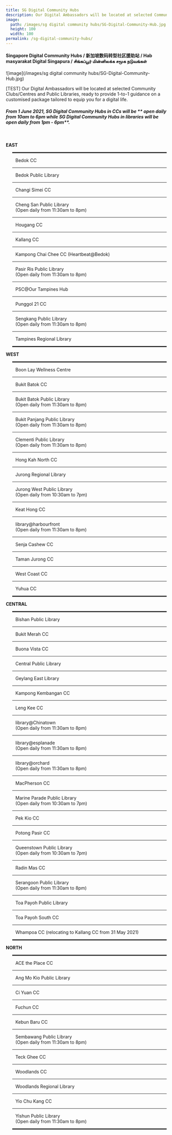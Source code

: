 ```yaml
---
title: SG Digital Community Hubs
description: Our Digital Ambassadors will be located at selected Community Clubs/Centres and Public Libraries, ready to provide 1-to-1 guidance on a customised package tailored to equip you for a digital life.
image:
  path: /images/sg digital community hubs/SG-Digital-Community-Hub.jpg
  height: 100
  width: 100
permalink: /sg-digital-community-hubs/
---
```


#### Singapore Digital Community Hubs / 新加坡数码转型社区援助站 / Hab masyarakat Digital Singapura / சிங்கப்பூர் மின்னிலக்க சமூக நடுவங்கள்

![image](/images/sg digital community hubs/SG-Digital-Community-Hub.jpg)

[TEST] Our Digital Ambassadors will be located at selected Community Clubs/Centres and Public Libraries, ready to provide 1-to-1 guidance on a customised package tailored to equip you for a digital life.
<br>
##### From 1 June 2021, SG Digital Community Hubs in CCs will be ** open daily from 10am to 6pm while SG Digital Community Hubs in libraries will be open daily from 1pm - 6pm**.

<br>
<div>
   <div class="row">
    <div class="col-sm-6">
    <p><strong>EAST</strong></p>
    <div style="padding-left: 20px;">
    <hr style="border: 1px solid;" />
    <p style="margin-left: 10px;">Bedok CC</p>
    <hr />
    <p style="margin-left: 10px;">Bedok Public Library</p>
    <hr />
    <p style="margin-left: 10px;">Changi Simei CC</p>
    <hr />
    <p style="margin-left: 10px;">Cheng San Public Library <br>(Open daily from 11:30am to 8pm)</p>
    <hr />
    <p style="margin-left: 10px;">Hougang CC</p>
    <hr />
    <p style="margin-left: 10px;">Kallang CC</p>
    <hr />
    <p style="margin-left: 10px;">Kampong Chai Chee CC (Heartbeat@Bedok)</p>
    <hr />
    <p style="margin-left: 10px;">Pasir Ris Public Library <br>(Open daily from 11:30am to 8pm)</p>
    <hr />
    <p style="margin-left: 10px;">PSC@Our Tampines Hub</p>
    <hr />
    <p style="margin-left: 10px;">Punggol 21 CC</p>
    <hr />
    <p style="margin-left: 10px;">Sengkang Public Library <br>(Open daily from 11:30am to 8pm)</p>
    <hr />
    <p style="margin-left: 10px;">Tampines Regional Library</p>
    <hr style="border: 1px solid;" />
    </div>
    <p><strong>WEST</strong></p>
    <div style="padding-left: 20px;">
    <hr style="border: 1px solid;" />
    <p style="margin-left: 10px;">Boon Lay Wellness Centre</p>
    <hr />
    <p style="margin-left: 10px;">Bukit Batok CC</p>
    <hr />
    <p style="margin-left: 10px;">Bukit Batok Public Library <br>(Open daily from 11:30am to 8pm)</p>
    <hr />
    <p style="margin-left: 10px;">Bukit Panjang Public Library <br>(Open daily from 11:30am to 8pm)</p>
    <hr />
    <p style="margin-left: 10px;">Clementi Public Library <br>(Open daily from 11:30am to 8pm)</p>
    <hr />
    <p style="margin-left: 10px;">Hong Kah North CC</p>
    <hr />
    <p style="margin-left: 10px;">Jurong Regional Library</p>
    <hr />
    <p style="margin-left: 10px;">Jurong West Public Library <br>(Open daily from 10:30am to 7pm)</p>
    <hr />
    <p style="margin-left: 10px;">Keat Hong CC</p>
    <hr />
    <p style="margin-left: 10px;">library@harbourfront <br>(Open daily from 11:30am to 8pm)</p>
    <hr />
    <p style="margin-left: 10px;">Senja Cashew CC</p>
    <hr />
    <p style="margin-left: 10px;">Taman Jurong CC</p>
    <hr />
    <p style="margin-left: 10px;">West Coast CC</p>
    <hr />
    <p style="margin-left: 10px;">Yuhua CC</p>
    <hr style="border: 1px solid;" />
    </div>
    </div>
    <div class="col-sm-6">
    <p><strong>CENTRAL</strong></p>
    <div style="padding-left: 20px;">
    <hr style="border: 1px solid;" />
    <p style="margin-left: 10px;">Bishan Public Library</p>
    <hr />
    <p style="margin-left: 10px;">Bukit Merah CC</p>
    <hr />
    <p style="margin-left: 10px;">Buona Vista CC</p>
    <hr />
    <p style="margin-left: 10px;">Central Public Library</p>
    <hr />
    <p style="margin-left: 10px;">Geylang East Library</p>
    <hr />
    <p style="margin-left: 10px;">Kampong Kembangan CC</p>
    <hr />
    <p style="margin-left: 10px;">Leng Kee CC</p>
    <hr />
    <p style="margin-left: 10px;">library@Chinatown <br>(Open daily from 11:30am to 8pm)</p>
    <hr />
    <p style="margin-left: 10px;">library@esplanade <br>(Open daily from 11:30am to 8pm)</p>
    <hr />
    <p style="margin-left: 10px;">library@orchard <br>(Open daily from 11:30am to 8pm)</p>
    <hr />
    <p style="margin-left: 10px;">MacPherson CC</p>
    <hr />
    <p style="margin-left: 10px;">Marine Parade Public Library <br>(Open daily from 10:30am to 7pm)</p>
    <hr />
    <p style="margin-left: 10px;">Pek Kio CC</p>
    <hr />
    <p style="margin-left: 10px;">Potong Pasir CC</p>
    <hr />
    <p style="margin-left: 10px;">Queenstown Public Library <br>(Open daily from 10:30am to 7pm)</p>
    <hr />
    <p style="margin-left: 10px;">Radin Mas CC</p>
    <hr />
    <p style="margin-left: 10px;">Serangoon Public Library <br>(Open daily from 11:30am to 8pm)</p>
    <hr />
    <p style="margin-left: 10px;">Toa Payoh Public Library</p>
    <hr />
    <p style="margin-left: 10px;">Toa Payoh South CC</p>
    <hr />
    <p style="margin-left: 10px;"> Whampoa CC (relocating to Kallang CC from 31 May 2021) </p>
    <hr style="border: 1px solid;" />
    </div>
    <p><strong>NORTH</strong></p>
    <div style="padding-left: 20px;">
    <hr style="border: 1px solid;" />
    <p style="margin-left: 10px;">ACE the Place CC</p>
    <hr />
    <p style="margin-left: 10px;">Ang Mo Kio Public Library</p>
    <hr />
    <p style="margin-left: 10px;">Ci Yuan CC</p>
    <hr />
    <p style="margin-left: 10px;">Fuchun CC</p>
    <hr />
    <p style="margin-left: 10px;">Kebun Baru CC</p>
    <hr />
    <p style="margin-left: 10px;">Sembawang Public Library <br>(Open daily from 11:30am to 8pm)</p>
    <hr />
    <p style="margin-left: 10px;">Teck Ghee CC</p>
    <hr />
    <p style="margin-left: 10px;">Woodlands CC</p>
    <hr />
    <p style="margin-left: 10px;">Woodlands Regional Library</p>
    <hr />
    <p style="margin-left: 10px;">Yio Chu Kang CC</p>
    <hr />
    <p style="margin-left: 10px;">Yishun Public Library <br>(Open daily from 11:30am to 8pm)</p>
    <hr style="border: 1px solid;" />
    </div>
    </div>
    </div>
